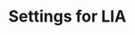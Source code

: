 <!--
author: Christian Golnik

language: de

@style
.lia-effect__circle {
    display: none !important;
}

@onload
window.LIA.settings.font_size = 2
@end

@uhr
<div style="position: fixed; right:50px; top:100px;">
   <details>
      <summary> Uhrzeit </summary>
      <div style="text-align:left;padding:1em 0;"> <iframe src="https://www.zeitverschiebung.net/clock-widget-iframe-v2?language=de&size=large&timezone=Europe%2FBerlin" width="100%" height="150" frameborder="0" seamless></iframe> </div>
   </details>
</div>
@end

-->

# Settings for LIA